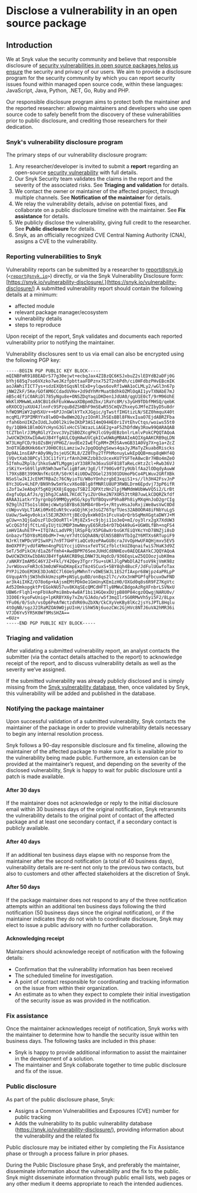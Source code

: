 # Disclose a vulnerability in an open source package

## Introduction

We at Snyk value the security community and believe that responsible disclosure of [security vulnerabilities in open source packages helps us ensure](https://snyk.io/series/open-source-security/report-2020) the security and privacy of our users. We aim to provide a disclosure program for the security community by which you can report security issues found within managed open source code, within these languages: JavaScript, Java, Python, .NET, Go, Ruby and PHP.

Our responsible disclosure program aims to protect both the maintainer and the reported researcher: allowing maintainers and developers who use open source code to safely benefit from the discovery of these vulnerabilities prior to public disclosure, and crediting those researchers for their dedication.

### Snyk's vulnerability disclosure program

The primary steps of our vulnerability disclosure program:

1. Any researcher/developer is invited to submit a **report** regarding an open-source [security vulnerability](https://snyk.io/learn/security-vulnerability-exploits-threats/) with full details.
2. Our Snyk Security team validates the claims in the report and the severity of the associated risks. See **Triaging and validation** for details.
3. We contact the owner or maintainer of the affected project, through multiple channels. See **Notification of the maintainer** for details.
4. We relay the vulnerability details, advise on potential fixes, and collaborate on a public disclosure timeline with the maintainer. See **Fix assistance** for details.
5. We publicly disclose the vulnerability, giving full credit to the researcher. See **Public disclosure** for details.
6. Snyk, as an officially recognized CVE Central Naming Authority (CNA), assigns a CVE to the vulnerability.

### Reporting vulnerabilities to Snyk

Vulnerability reports can be submitted by a researcher to report@snyk.io (`<`[`report@snyk.io`](mailto:report@snyk.io)`>`) directly, or via the Snyk Vulnerability Disclosure form: [https://snyk.io/vulnerability-disclosure/.](https://snyk.io/vulnerability-disclosure/) A submitted vulnerability report should contain the following details at a minimum:

* affected module
* relevant package manager/ecosystem
* vulnerability details
* steps to reproduce

Upon receipt of the report, Snyk validates and documents each reported vulnerability prior to notifying the maintainer.

Vulnerability disclosures sent to us via email can also be encrypted using the following PGP key:

```
-----BEGIN PGP PUBLIC KEY BLOCK-----
mQINBFmR918BEADrS77g30ejwt+ecbqJax4ZIBzQC6KSJxbuZ2slEDYdB2aDFj0G
bYhj685q7so6VXzko7weJKzfpbttaaFDPznx752T2nbPdh/ci0HFdbzPHvEBcmIK
aoJAWhiTICT7ys+sdzEXQbtGqsNltExD+ylqws6ovRf1wWA1oCLMLy2/wGl3n67p
jNW2ZkF/5Ke/GOfAM6CCdadUVHx+2d9dYhMrMuatBdhkOZMlOqAI1yvTXNAbE7mJ
mB5c4EfiC0ARiDl785yNgu8e+ONSZDqYaqiDKDen1JdUA0/qgU1E0cT/9rM96UhE
WkKlXMHwWLxA9CBU1dkFEukWwwaXDBpm0Zbx/1RaYc8M/s3yGH9TDbfMHSQ/qebK
oRXOCQjuXUU4JlnnFc9SPzquBdZSHBhF9mSEwR55CmQVZhxeyGJMfeZIbyD5u8dr
hfWQ9MiWY2qH5XUr++6PJJnGWlkYTxXJGgic/gTwstfIHGtizLN/SEZ0hmquX40t
mcqM1/P3PIMRYYx8lw0D+8w8Wm2QJyzIOnRlJhSEsBBl8FNvxIuaO7EjdABRZFba
rfah6bnUIKZeIUdLJuO0l2ki9eIKbP3ASI4mQ94HE0riIVtEhvCtqs/woiws55t0
0y/1QBHk1BlmOGYcHynG3GlxHcCSlWzazLiAGE2g+aF5ZhDfdWy3Row99QARAQAB
tCZTbnlrJ3MgRGlzY2xvc3VyZSBOZXcgPHJlcG9ydEBzbnlrLmlvPokCPQQTAQoA
JwUCWZH3XwIbAwUJB4YfgAULCQgHAwUVCgkICwUWAgMBAAIeAQIXgAAKCRB9qLDN
W73LHgFCD/9iOZsBHjVPHGZ/audEe2IwEfCpRM+ZM3SAvmGB31A0Vg7X+g1a+ZcZ
3nOTXGBdKHk66xYJ0H0C0iLamziwJvJpgOQqhgSews4qaJyJMaTyZkuabdRiscks
Dp9AL1nsEAPrA0y9Ny3sjeUSCRL8/ZZ0Thy2TfPhMonuyLwkEpQQB+mup8qWHf4Q
jVQvtXab3BPCyl33Ci1fsYirfAnh2HKZzb83cUcexKU7YSFTeA8wcBr7HBo4mZeO
5IfmhuZRplb/1hkoSwWTLMggmjaY338R7m36xuSUF818TaReLcHtzZcl+Rwb36VJ
zSKiYx+S69llpVR5Wh3weTwligBfaH/3gE/lf790Gv0fIy9UblfAa2lODqdyAuwW
l79XsBBt399KNnfKcGtR/S0rKt4iU0DwZOGel239301DUmoPbCo4PLWuv2GRfXBk
NSoSlwJkIJcEhM7RBaZc76CNyioTU/W8oYOnhzrgbE3xqiS1+s//lh3H42FsvJnP
8Yc3UGv4LhEP/BN9h9w5mYkcvX6o8Blg8fMNRlU8UP3RWBLDrm6Epdvj73pP6ifR
iZof1wJeAbqXf5gKQjKX8jEqgquTSB2IJQPXtzNn2lpjMWMdmWUbWwVQ5i2/LrBt
dxgfuOpLAfJs/gjbhgJCaA8L7KCdCTyiZUrOke2N7XOR53ttRB7uwLkCDQRZkfdf
ARAA3iatkrY3yrgnbp59MMQyyHSG/kpyTUfBOqvnP9haBPh8iyMXqHnJoD2grCIg
9Z9glhIT5o1sl8OmjcWwtpSBYBs63bM84r0b+S+/RtyvHsaJoRxjiWe8wsVwC0Dd
cUWpvvVpLT1AKi0Mx0IuNt9cvaGQjhKje3sGZ76TqrTUes32ABOOR48iFNbYuLgS
UaUw/Sw4gv0okixl5EJRZKhYtjBEcQybxWk0In1FcuVaQrQrbSqMmXGgtaDWYJ+M
gCUw+n3QjGaDszFlDcDOoRTl+lMj8Zx5+c9jbji11o3eQ+mI/oy3lrx2gX7XdUW3
wCcQG3fdjfCtLnEyIUjtUJMDP3mwNmyyE65Rzb4rD7bQ4A9uG+UGW0LfBh+nqFS4
imHVIAuhETP++ITQ7AcLadVPRjlRSpFQ/X5PG8wXrbsGKfEiQYKcYnD78NZji8sD
Gnbazvf5DY8sM10bdM+7+m/eY7dtCGQhA8N/QlN5SBBhVTbIgZY6MTXs6RTupiF9
NJrKltWPDcVPISwXPi7n9T7GHFYiaQCo9zePAwGU8craJVvOpHwUFAQHjmxv5EV5
8mOXPFPjvdUfAMmn4ngPU1YccjiQVnsxfeVTSCzfblctkUZ8qnaifwiS7HaK3d9Z
SeT/5dPikCH/d1aZ6fYmh4+AwdBPM76SeeJUHdCd8NHEov0AEQEAAYkCJQQYAQoA
DwUCWZH3XwIbDAUJB4YfgAAKCRB9qLDNW73LHqdcD/936EqsLwZ5QIOozjubK0ma
/aNKRYImAM5C46YJZ+Fkl/Y42Qey3Tgrr7Su+sUKlJlgPWbDlA2fsoV9kjVmK98z
JvrWUovxFmR3c63m0zWFHaDKmpExzTmz4SCuxS+5BY8qh4BucF/JdFulUGwfoTax
PYPJi2OoEM3KE3DJoNIC7l6UeSyMWhnTrvDWESWJL1ES2fIAxpr68Wjpz4aPRLpP
GVqupAYhjSW3hdkkUmzspM+pNSyLguBD/on8qs2l7c/vXx3nWPGPfqFbcuxOwFND
ar3k4iIXKZ/O78o6p+kAjsmEMtPDkOe1GmUnyKEm1zH0/OXGd0q8s6R9FZ7KgVtc
Ad52OmkopgktPrEGokNU57uv8KXqSEcQMCdHFTly8MWuCBdgoAzRgXFnbrLSVNxU
UBW6rFlqh1+npFbVAoPmi8mbv4w8Af1bi1HGQexDUjpB80P84cgzOQwgjNARU0v/
3IO0ErkyoFwUnig+lpKRBYX6y7xZm/GJAdo/w5f3mqIlr5G0RMwVh5yi5F2/8Lpx
YFu06/0/Ssh/vsOp6PeAfWctzdVR69uZbXN/CkCXyVeKBy8lKc2jsYsJPTL8Hqlu
4tOgNB/sgzJ2IRaMZOA9WOjpUInH/iShW5Nj6uozCWc2GjHVc8NTJ6uVA2hMR36i
V7JD6Yv5YR5K0Wf9MsSHZA==
=6Uz+
-----END PGP PUBLIC KEY BLOCK-----
```

### Triaging and validation

After validating a submitted vulnerability report, an analyst contacts the submitter (via the contact details attached to the report) to acknowledge receipt of the report, and to discuss vulnerability details as well as the severity we’ve assigned.

If the submitted vulnerability was already publicly disclosed and is simply missing from the [Snyk vulnerability database](https://security.snyk.io), then, once validated by Snyk, this vulnerability will be added and published in the database.

### Notifying the package maintainer

Upon successful validation of a submitted vulnerability, Snyk contacts the maintainer of the package in order to provide vulnerability details necessary to begin any internal resolution process.

Snyk follows a 90-day responsible disclosure and fix timeline, allowing the maintainer of the affected package to make sure a fix is available prior to the vulnerability being made public. Furthermore, an extension can be provided at the maintainer’s request, and depending on the severity of the disclosed vulnerability, Snyk is happy to wait for public disclosure until a patch is made available.

#### After 30 days

If the maintainer does not acknowledge or reply to the initial disclosure email within 30 business days of the original notification, Snyk retransmits the vulnerability details to the original point of contact of the affected package and at least one secondary contact, if a secondary contact is publicly available.

#### After 40 days

If an additional ten business days elapse with no response from the maintainer after the second notification (a total of 40 business days), vulnerability details are re-sent not only to the previous two contacts, but also to customers and other affected stakeholders at the discretion of Snyk.&#x20;

#### After 50 days

If the package maintainer does not respond to any of the three notification attempts within an additional ten business days following the third notification (50 business days since the original notification), or if the maintainer indicates they do not wish to coordinate disclosure, Snyk may elect to issue a public advisory with no further collaboration.

#### Acknowledging receipt

Maintainers should acknowledge receipt of notification with the following details:

* Confirmation that the vulnerability information has been received
* The scheduled timeline for investigation.
* A point of contact responsible for coordinating and tracking information on the issue from within their organization.
* An estimate as to when they expect to complete their initial investigation of the security issue as was provided in the notification.

### Fix assistance

Once the maintainer acknowledges receipt of notification, Snyk works with the maintainer to determine how to handle the security issue within ten business days. The following tasks are included in this phase:

* Snyk is happy to provide additional information to assist the maintainer in the development of a solution.
* The maintainer and Snyk collaborate together to time public disclosure and fix of the issue.

### Public disclosure

As part of the public disclosure phase, Snyk:

* Assigns a Common Vulnerabilities and Exposures (CVE) number for public tracking
* Adds the vulnerability to its public vulnerability database ([https://snyk.io/vulnerability-disclosure/)](https://snyk.io/vulnerability-disclosure/\)), providing information about the vulnerability and the related fix

Public disclosure may be initiated either by completing the Fix Assistance phase or through a process failure in prior phases.

During the Public Disclosure phase Snyk, and preferably the maintainer, disseminate information about the vulnerability and the fix to the public. Snyk might disseminate information through public email lists, web pages or any other medium it deems appropriate to reach the intended audiences.
